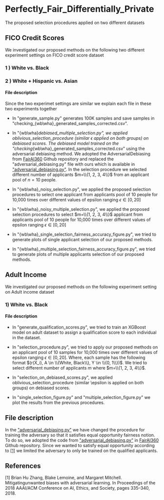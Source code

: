 # Perfectly_Fair_Differentially_Private

The proposed selection procedures applied on two different datasets

## FICO Credit Scores

We investigated our proposed methods on the following two different experiment settings on FICO credit score dataset

### 1 ) White vs. Black
### 2 ) White + Hispanic vs. Asian

#### File description

Since the two experimet settings are similar we explain each file in these two experiments together

- In "generate_sample.py" generates 100K samples and save samples in "checking_{wb\wha}_generated_samples_corrected.csv".


- In "{wb\wha}_debiased_multiple_selection.py", we applied oblivious_selection_procedure (similar $\epsilon$ applied on both groups) on debiased scores. The debiased model trained on the "checking_{wb\wha}_generated_samples_corrected.csv" using the adversarial debiasing method. We adopted the AdversarialDebiasing from [FairAI360](https://github.com/Trusted-AI/AIF360) Github repository and replaced the "adversarial_debiasing.py" file with ours which is available in ["adversarial_debiasing.py"](https://github.com/FairPrivate/Perfectly_Fair_Differentially_Private/blob/main/adversarial_debiasing.py). 
In the selection procedure we selected different number of applicants $m=\\{1, 2, 3, 4\\}$ from an applicant pool of $n=10$ people.

- In "{wb\wha}_noisy_selection.py", we applied the proposed selection procedures to select one applicant from applicants pool of 10 people for 10,000 times over different values of epsilon ranging $\epsilon\in[0,20]$

- In "{wb\wha}_noisy_multiple_selection.py", we applied the proposed selection procedures to select $m=\\{1, 2, 3, 4\\}$ applicant from applicants pool of 10 people for 10,000 times over different values of epsilon ranging $\epsilon\in[0,20]$

- In "{wb\wha}_single_selection_fairness_accuracy_figure.py", we tried to generate plots of single applicant selection of our proposed methods.

- In "{wb\wha}_multiple_selection_fairness_accuracy_figure.py", we tried to generate plots of multiple applicants selection of our proposed methods.

## Adult Income 

We investigated our proposed methods on the following experiment setting on Adult income dataset

### 1) White vs. Black

#### File description

- In "generate_qualification_scores.py", we tried to train an XGBoost model on adult dataset to assign a qualification score to each individual in the dataset.

- In "selection_procedure.py", we tried to apply our proposed methods on an applicant pool of 10 samples for 10,000 times over different values of epsilon ranging $\epsilon\in[0,20]$. Where, each sample has the following format $(r(X_i), A \in \\{White, Black\\}, Y \in \\{0, 1\\})$. We tried to select different number of applicants $m$ where $m=\\{1, 2, 3, 4\\}$. 

- In "selection_on_debiased_scores.py", we applied oblivious_selection_procedure (similar \epsilon is applied on both groups) on debiased scores. 

- In "single_selection_figure.py" and "multiple_selection_figure.py" we plot the results from the previous procedures.

## File description

In the ["adversarial_debiasing.py"](https://github.com/FairPrivate/Perfectly_Fair_Differentially_Private/blob/main/adversarial_debiasing.py) we have changed the procedure for training the adversary so that it satisfies equal opportunity fairness notion. To do so, we adopted the code from ["adversarial_debiasing.py"](https://github.com/Trusted-AI/AIF360/blob/master/aif360/algorithms/inprocessing/adversarial_debiasing.py) in [FairAI360](https://github.com/Trusted-AI/AIF360) Github repository. Since we wanted to satisfy equal opportunity according to [[1]](#1) we limited the adversary to only be trained on the qualified applicants.


## References
<a id="1">[1]</a> 
Brian Hu Zhang, Blake Lemoine, and Margaret Mitchell. 
Mitigatingunwanted biases with adversarial learning. 
In Proceedings of the 2018 AAAI/ACM Conference on AI, Ethics, and Society, pages 335–340, 2018.
